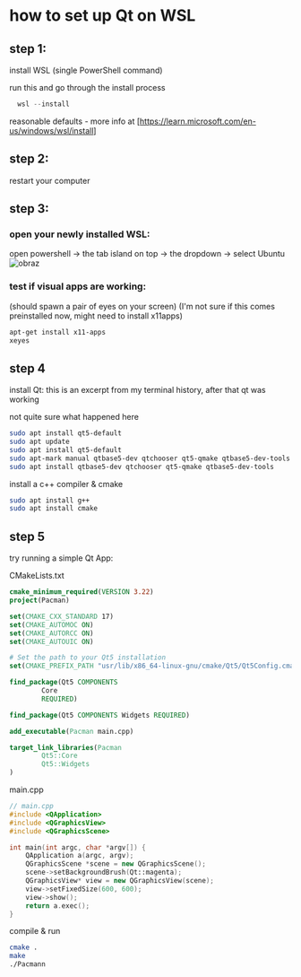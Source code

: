 # how to set up Qt on WSL

## step 1:
install WSL (single PowerShell command)

run this and go through the install process
```PowerShell
  wsl --install
```

reasonable defaults - more info at [https://learn.microsoft.com/en-us/windows/wsl/install]

## step 2:
restart your computer

## step 3:
### open your newly installed WSL:
open powershell -> the tab island on top -> the dropdown -> select Ubuntu
![obraz](https://github.com/user-attachments/assets/998393dc-242b-48e5-b4f6-ec3e59a7bdd3)

### test if visual apps are working:
(should spawn a pair of eyes on your screen)
(I'm not sure if this comes preinstalled now, might need to install x11apps)
```bash
apt-get install x11-apps
xeyes
```

## step 4
install Qt:
this is an excerpt from my terminal history, after that qt was working

not quite sure what happened here
```bash
sudo apt install qt5-default
sudo apt update
sudo apt install qt5-default
sudo apt-mark manual qtbase5-dev qtchooser qt5-qmake qtbase5-dev-tools
sudo apt install qtbase5-dev qtchooser qt5-qmake qtbase5-dev-tools
```
install a c++ compiler & cmake
```bash
sudo apt install g++
sudo apt install cmake
```

## step 5
try running a simple Qt App:

CMakeLists.txt
```cmake
cmake_minimum_required(VERSION 3.22)
project(Pacman)

set(CMAKE_CXX_STANDARD 17)
set(CMAKE_AUTOMOC ON)
set(CMAKE_AUTORCC ON)
set(CMAKE_AUTOUIC ON)

# Set the path to your Qt5 installation
set(CMAKE_PREFIX_PATH "usr/lib/x86_64-linux-gnu/cmake/Qt5/Qt5Config.cmake")

find_package(Qt5 COMPONENTS
        Core
        REQUIRED)

find_package(Qt5 COMPONENTS Widgets REQUIRED)

add_executable(Pacman main.cpp)

target_link_libraries(Pacman
        Qt5::Core
        Qt5::Widgets
)
```

main.cpp
```c++
// main.cpp
#include <QApplication>
#include <QGraphicsView>
#include <QGraphicsScene>

int main(int argc, char *argv[]) {
    QApplication a(argc, argv);
    QGraphicsScene *scene = new QGraphicsScene();
    scene->setBackgroundBrush(Qt::magenta);
    QGraphicsView* view = new QGraphicsView(scene);
    view->setFixedSize(600, 600);
    view->show();
    return a.exec();
}
```

compile & run
```bash
cmake .
make
./Pacmann
```

